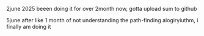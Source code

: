 2june 2025
beeen doing it for over 2month now, gotta upload sum to github

5june
after like 1 month of not understanding the path-finding alogiryiuthm, i finally am doing it
